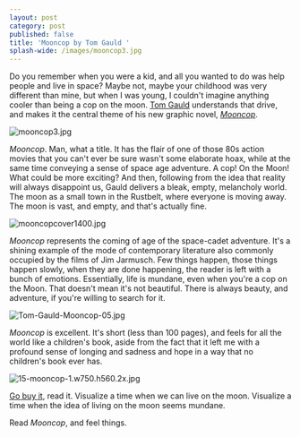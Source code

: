 ```yaml
---
layout: post
category: post
published: false
title: 'Mooncop by Tom Gauld '
splash-wide: /images/mooncop3.jpg
---
```

Do you remember when you were a kid, and all you wanted to do was help people and live in space? Maybe not, maybe your childhood was very different than mine, but when I was young, I couldn't imagine anything cooler than being a cop on the moon. [Tom Gauld](http://www.tomgauld.com/index.php) understands that drive, and makes it the central theme of his new graphic novel, *[Mooncop](http://www.tomgauld.com/index.php?/comics/mooncop/)*. 

![mooncop3.jpg]({{site.baseurl}}/images/mooncop3.jpg)

*Mooncop*. Man, what a title. It has the flair of one of those 80s action movies that you can't ever be sure wasn't some elaborate hoax, while at the same time conveying a sense of space age adventure. A cop! On the Moon! What could be more exciting? And then, following from the idea that reality will always disappoint us, Gauld delivers a bleak, empty, melancholy world. The moon as a small town in the Rustbelt, where everyone is moving away. The moon is vast, and empty, and that's actually fine. 

![mooncopcover1400.jpg]({{site.baseurl}}/images/mooncopcover1400.jpg)


*Mooncop* represents the coming of age of the space-cadet adventure. It's a shining example of the mode of contemporary literature also commonly occupied by the films of Jim Jarmusch. Few things happen, those things happen slowly, when they are done happening, the reader is left with a bunch of emotions. Essentially, life is mundane, even when you're a cop on the Moon. That doesn't mean it's not beautiful. There is always beauty, and adventure, if you're willing to search for it. 

![Tom-Gauld-Mooncop-05.jpg]({{site.baseurl}}/images/Tom-Gauld-Mooncop-05.jpg)

*Mooncop* is excellent. It's short (less than 100 pages), and feels for all the world like a children's book, aside from the fact that it left me with a profound sense of longing and sadness and hope in a way that no children's book ever has. 

![15-mooncop-1.w750.h560.2x.jpg]({{site.baseurl}}/images/15-mooncop-1.w750.h560.2x.jpg)


[Go buy it](http://www.tomgauld.com/index.php?/comics/mooncop/), read it. Visualize a time when we can live on the moon. Visualize a time when the idea of living on the moon seems mundane. 

Read *Mooncop*, and feel things. 
